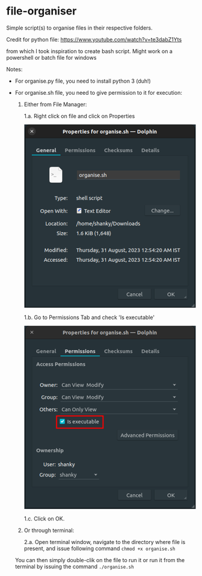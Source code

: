 # file-organiser

Simple script(s) to organise files in their respective folders.

Credit for python file: https://www.youtube.com/watch?v=te3dabZ1Yts

from which I took inspiration to create bash script. Might work on a powershell or batch file for windows

Notes:

- For organise.py file, you need to install python 3 (duh!)

- For organise.sh file, you need to give permission to it for execution:

  1. Either from File Manager:

     1.a. Right click on file and click on Properties

     ![Alt text](/assets/properties.png)

     1.b. Go to Permissions Tab and check 'Is executable'

     ![Alt text](/assets/permissions.png)

     1.c. Click on OK.

  2. Or through terminal:

     2.a. Open terminal window, navigate to the directory where file is present, and issue following command `chmod +x organise.sh`

  You can then simply double-clik on the file to run it or run it from the terminal by issuing the command `./organise.sh`
